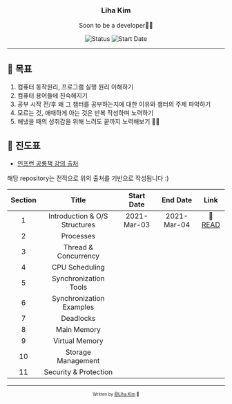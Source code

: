<div align="center">

<h3>Liha Kim</h3>
<p>Soon to be a developer🙏🏼</p>

![Status](https://img.shields.io/badge/Learn%20Everyday-blue.svg)
![Start Date](https://img.shields.io/badge/Start%20Date-2021--03--01-23d16b.svg)

</div>

---

## 🎯 목표

1. 컴퓨터 동작원리, 프로그램 실행 원리 이해하기
2. 컴퓨터 용어들에 친숙해지기
3. 공부 시작 전/후 왜 그 챕터를 공부하는지에 대한 이유와 챕터의 주제 파악하기
4. 모르는 것, 애매하게 아는 것은 반복 작성하며 노력하기
5. 해냈을 때의 성취감을 위해 느려도 끝까지 노력해보기 🙏🏼

## 📝 진도표
- [인프런 공룡책 강의 출처](https://www.inflearn.com/course/%EC%9A%B4%EC%98%81%EC%B2%B4%EC%A0%9C-%EA%B3%B5%EB%A3%A1%EC%B1%85-%EC%A0%84%EA%B3%B5%EA%B0%95%EC%9D%98)


해당 repository는 전적으로 위의 출처를 기반으로 작성됩니다 :)


  | Section |             Title             | Start Date  |  End Date   |              Link               |
  | :-----: | :---------------------------: | :---------: | :---------: | :-----------------------------: |
  |    1    | Introduction & O/S Structures | 2021-Mar-03 | 2021-Mar-04 | 📝 [READ](/chapter01/README.md) |
  |    2    |           Processes           |             |             |                                 |
  |    3    |     Thread & Concurrency      |             |             |                                 |
  |    4    |        CPU Scheduling         |             |             |                                 |
  |    5    |     Synchronization Tools     |             |             |                                 |
  |    6    |   Synchronization Examples    |             |             |                                 |
  |    7    |           Deadlocks           |             |             |                                 |
  |    8    |          Main Memory          |             |             |                                 |
  |    9    |        Virtual Memory         |             |             |                                 |
  |   10    |      Storage Management       |             |             |                                 |
  |   11    |     Security & Protection     |             |             |                                 |

---

<div align="center">
<sub><sup>Written by <a href="https://github.com/bravacoreana">@Liha Kim</a> 🍑</sup></sub><br/>
<div>
